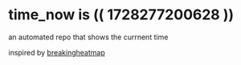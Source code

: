 # time_now is (( 1728277200628 ))

an automated repo that shows the currnent time

inspired by [breakingheatmap](https://github.com/breakingheatmap/breakingheatmap)